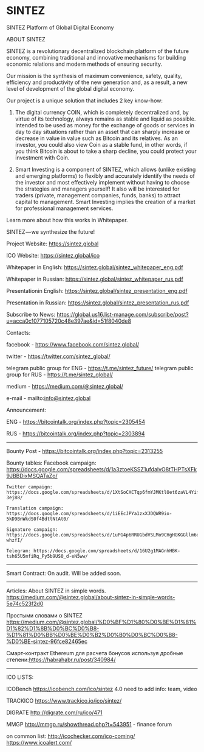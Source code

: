 # SINTEZ
SINTEZ Platform of Global Digital Economy

ABOUT SINTEZ

SINTEZ is a revolutionary decentralized blockchain platform of the future economy, combining traditional and innovative mechanisms for building economic relations and modern methods of ensuring security.

Our mission is the synthesis of maximum convenience, safety, quality, efficiency and productivity of the new generation and, as a result, a new level of development of the global digital economy.

Our project is a unique solution that includes 2 key know-how:

1. The digital currency COIN, which is completely decentralized and, by virtue of its technology, always remains as stable and liquid as possible. Intended to be used as money for the exchange of goods or services in day to day situations rather than an asset that can sharply increase or decrease in value in value such as Bitcoin and its relatives. As an investor, you could also view Coin as a stable fund, in other words, if you think Bitcoin is about to take a sharp decline, you could protect your investment with Coin.

2. Smart Investing is a component of SINTEZ, which allows (unlike existing and emerging platforms) to flexibly and accurately identify the needs of the investor and most effectively implement without having to choose the strategies and managers yourself! It also will be interested for traders (private, management companies, funds, banks) to attract capital to management. Smart Investing implies the creation of a market for professional management services.

Learn more about how this works in Whitepaper.

SINTEZ — we synthesize the future!

Project Website: https://sintez.global

ICO Website: https://sintez.global/ico

Whitepaper in English: https://sintez.global/sintez_whitepaper_eng.pdf

Whitepaper in Russian: https://sintez.global/sintez_whitepaper_rus.pdf

Presentationin English: https://sintez.global/sintez_presentation_eng.pdf

Presentation in Russian: https://sintez.global/sintez_presentation_rus.pdf

Subscribe to News: https://global.us16.list-manage.com/subscribe/post?u=acca0c1077105720c48e397ae&id=51f8040de8

Contacts:

facebook - https://www.facebook.com/sintez.global/

twitter - https://twitter.com/sintez_global/

telegram public group for ENG - https://t.me/sintez_future/ 
telegram public group for RUS - https://t.me/sintez_global/

medium - https://medium.com/@sintez.global/

e-mail - mailto:info@sintez.global 

Announcement:

ENG - https://bitcointalk.org/index.php?topic=2305454

RUS - https://bitcointalk.org/index.php?topic=2303894

-----------------
Bounty Post - https://bitcointalk.org/index.php?topic=2313255

Bounty tables:
    Facebook campaign: https://docs.google.com/spreadsheets/d/1a3ztoeKSSZ1ufdalvO8tTHPTsXFk9JBBDixMSQATaZo/
    
    Twitter campaign: https://docs.google.com/spreadsheets/d/1XtSoCXCTqp6fmYJMKtlOet6zaVL4YifadkquM-3ej88/
    
    Translation campaign: https://docs.google.com/spreadsheets/d/1iEEcJPYa1zxXJDQWR9io-5kD9BnWkdS0f4BdttNtAt0/
    
    Signature campaign: https://docs.google.com/spreadsheets/d/1uPG4p6RRUGbdVSLMo9CHgHGKGGllm6oOLaCU5-whzfI/
    
    Telegram: https://docs.google.com/spreadsheets/d/16U2g1MAGnhHBK-tsh65U5mfiRq_Fy5b9US0_d-eN5ww/

----------------
Smart Contract:
On audit. Will be added soon.

----------------
Articles:
About SINTEZ in simple words. https://medium.com/@sintez.global/about-sintez-in-simple-words-5e74c523f2d0

Простыми словами о SINTEZ https://medium.com/@sintez.global/%D0%BF%D1%80%D0%BE%D1%81%D1%82%D1%8B%D0%BC%D0%B8-%D1%81%D0%BB%D0%BE%D0%B2%D0%B0%D0%BC%D0%B8-%D0%BE-sintez-96fce82465ec

Смарт-контракт Ethereum для расчета бонусов используя дробные степени:https://habrahabr.ru/post/340984/

---------------
ICO LISTS:

ICOBench    https://icobench.com/ico/sintez 4.0 need to add info: team, video

TRACKICO    https://www.trackico.io/ico/sintez/

DIGRATE     http://digrate.com/ru/ico/471

MMGP        http://mmgp.ru/showthread.php?t=543951 - finance forum

on common list:
http://icochecker.com/ico-coming/
https://www.icoalert.com/

